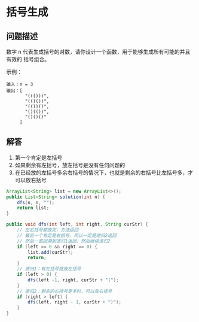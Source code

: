# 括号生成

## 问题描述

数字 n 代表生成括号的对数，请你设计一个函数，用于能够生成所有可能的并且 有效的 括号组合。

示例：

``` text
输入：n = 3
输出：[
       "((()))",
       "(()())",
       "(())()",
       "()(())",
       "()()()"
     ]
```

## 解答

1. 第一个肯定是左括号
2. 如果剩余有左括号，放左括号是没有任何问题的
3. 在已经放的左括号多余右括号的情况下，也就是剩余的右括号比左括号多，才可以放右括号

``` java
ArrayList<String> list = new ArrayList<>();
public List<String> solution(int n) {
    dfs(n, n, "");
    return list;
}

public void dfs(int left, int right, String curStr) {
    // 左右括号都放完，方法返回
    // 最后一个肯定是右括号，所以一定是递归2返回
    // 然后一直回溯到递归1返回，然后继续递归2
    if (left == 0 && right == 0) {
        list.add(curStr);
        return;
    }
    // 递归1：有左括号就放左括号
    if (left > 0) {
        dfs(left -1, right, curStr + "(");
    }
    // 递归2：剩余的右括号更多时，可以放右括号
    if (right > left) {
        dfs(left, right - 1, curStr + ")");
    }
}
```
